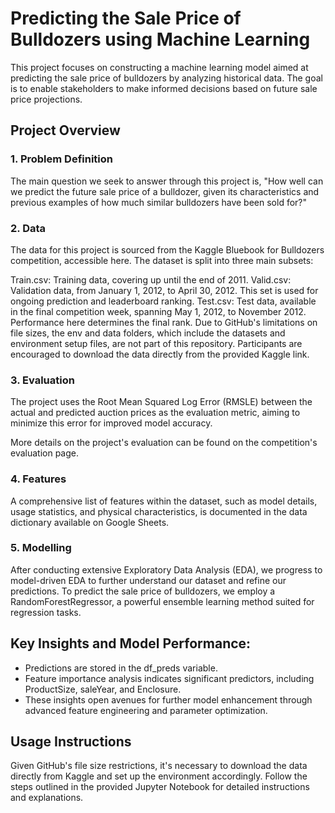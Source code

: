 # Predicting the Sale Price of Bulldozers using Machine Learning

This project focuses on constructing a machine learning model aimed at predicting the sale price of bulldozers by analyzing historical data. The goal is to enable stakeholders to make informed decisions based on future sale price projections.

## Project Overview
### 1. Problem Definition
The main question we seek to answer through this project is, "How well can we predict the future sale price of a bulldozer, given its characteristics and previous examples of how much similar bulldozers have been sold for?"

### 2. Data
The data for this project is sourced from the Kaggle Bluebook for Bulldozers competition, accessible here. The dataset is split into three main subsets:

Train.csv: Training data, covering up until the end of 2011.
Valid.csv: Validation data, from January 1, 2012, to April 30, 2012. This set is used for ongoing prediction and leaderboard ranking.
Test.csv: Test data, available in the final competition week, spanning May 1, 2012, to November 2012. Performance here determines the final rank.
Due to GitHub's limitations on file sizes, the env and data folders, which include the datasets and environment setup files, are not part of this repository. Participants are encouraged to download the data directly from the provided Kaggle link.

### 3. Evaluation
The project uses the Root Mean Squared Log Error (RMSLE) between the actual and predicted auction prices as the evaluation metric, aiming to minimize this error for improved model accuracy.

More details on the project's evaluation can be found on the competition's evaluation page.

### 4. Features
A comprehensive list of features within the dataset, such as model details, usage statistics, and physical characteristics, is documented in the data dictionary available on Google Sheets.

### 5. Modelling
After conducting extensive Exploratory Data Analysis (EDA), we progress to model-driven EDA to further understand our dataset and refine our predictions.
To predict the sale price of bulldozers, we employ a RandomForestRegressor, a powerful ensemble learning method suited for regression tasks.

## Key Insights and Model Performance:

* Predictions are stored in the df_preds variable.
* Feature importance analysis indicates significant predictors, including ProductSize, saleYear, and Enclosure.
* These insights open avenues for further model enhancement through advanced feature engineering and parameter optimization.

## Usage Instructions
Given GitHub's file size restrictions, it's necessary to download the data directly from Kaggle and set up the environment accordingly. Follow the steps outlined in the provided Jupyter Notebook for detailed instructions and explanations.
